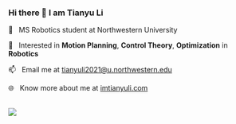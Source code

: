 ### Hi there 👋 I am Tianyu Li

<!--
**tonylitianyu/tonylitianyu** is a ✨ _special_ ✨ repository because its `README.md` (this file) appears on your GitHub profile.

Here are some ideas to get you started:

- 🔭 I’m currently working on ...
- 🌱 I’m currently learning ...
- 👯 I’m looking to collaborate on ...
- 🤔 I’m looking for help with ...
- 💬 Ask me about ...
- 📫 How to reach me: ...
- 😄 Pronouns: ...
- ⚡ Fun fact: ...
-->



💼&nbsp;&nbsp;&nbsp;MS Robotics student at Northwestern University</a>

🌱&nbsp;&nbsp;&nbsp;Interested in **Motion Planning**, **Control Theory**, **Optimization** in **Robotics**

📫&nbsp;&nbsp;&nbsp;Email me at tianyuli2021@u.northwestern.edu

🌐&nbsp;&nbsp;&nbsp;Know more about me at <a href="http://imtianyuli.com" target="_blank">imtianyuli.com</a>

<br> 

<img src="https://github-readme-stats.vercel.app/api?username=tonylitianyu&count_private=true&show_icons=true&theme=dracula">


